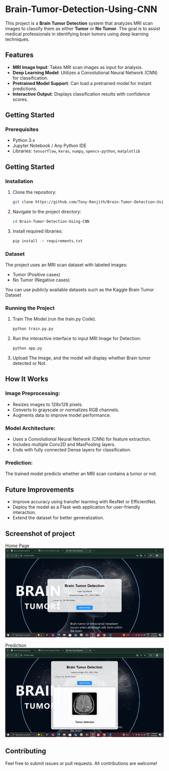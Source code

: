 # Brain-Tumor-Detection-Using-CNN

This project is a **Brain Tumor Detection** system that analyzes MRI scan images to classify them as either **Tumor** or **No Tumor**. The goal is to assist medical professionals in identifying brain tumors using deep learning techniques.


## Features
- **MRI Image Input**: Takes MRI scan images as input for analysis.
- **Deep Learning Model**: Utilizes a Convolutional Neural Network (CNN) for classification.
- **Pretrained Model Support**: Can load a pretrained model for instant predictions.
- **Interactive Output**: Displays classification results with confidence scores.

## Getting Started

### Prerequisites
- Python 3.x
- Jupyter Notebook / Any Python IDE
- Libraries: `tensorflow`, `keras`, `numpy`, `opencv-python`, `matplotlib`

## Getting Started

### Installation
1. Clone the repository:
   ```bash
   git clone https://github.com/Tony-Ranjith/Brain-Tumor-Detection-Using-CNN.git
   ```
2. Navigate to the project directory:
   ```bash
   cd Brain-Tumor-Detection-Using-CNN
   ```
3. Install required libraries:
   ```bash
   pip install -r requirements.txt
   ```

### Dataset
The project uses an MRI scan dataset with labeled images:

- Tumor (Positive cases)
- No Tumor (Negative cases)
  
You can use publicly available datasets such as the Kaggle Brain Tumor Dataset

### Running the Project
1. Train The Model.(run the train.py Code).
   ```bash
   python train.py.py
   ```
4. Run the interactive interface to input MRI Image for Detection:
   ```bash
   python app.py
   ```
5. Upload The Image, and the model will display whether Brain tumor detected or Not.

## How It Works
### Image Preprocessing:

- Resizes images to 128x128 pixels.
- Converts to grayscale or normalizes RGB channels.
- Augments data to improve model performance.
### Model Architecture:

- Uses a Convolutional Neural Network (CNN) for feature extraction.
- Includes multiple Conv2D and MaxPooling layers.
- Ends with fully connected Dense layers for classification.
### Prediction:

 The trained model predicts whether an MRI scan contains a tumor or not.

## Future Improvements
- Improve accuracy using transfer learning with ResNet or EfficientNet.
- Deploy the model as a Flask web application for user-friendly interaction.
- Extend the dataset for better generalization.

## Screenshot of project
Home Page
![Input Screen](images/brain-1.jpg)

Prediction
![Input Screen](images/brain-2.jpg)

## Contributing
Feel free to submit issues or pull requests. All contributions are welcome!
